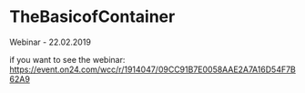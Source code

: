 # TheBasicofContainer
Webinar - 22.02.2019

if you want to see the webinar:
https://event.on24.com/wcc/r/1914047/09CC91B7E0058AAE2A7A16D54F7B62A9
